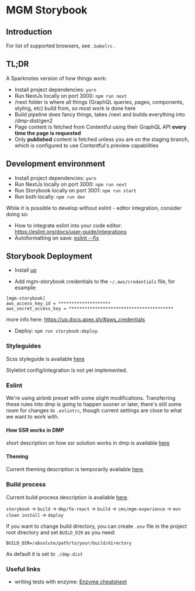 # MGM Storybook

## Introduction

For list of supported browsers, see `.babelrc` .

## TL;DR
A Sparknotes version of how things work:
- Install project dependencies: `yarn`
- Run NextJs locally on port 3000: `npm run next`
- /next folder is where all things (GraphQL queries, pages, components, styling, etc) build from, so most work is done here
- Build pipeline does fancy things, takes /next and builds everything into /dmp-dist/gen2
- Page content is fetched from Contentful using their GraphQL API **every time the page is requested**
- Only **published** content is fetched unless you are on the staging branch, which is configured to use Contentful's preview capabilities

## Development environment

- Install project dependencies: `yarn`
- Run NextJs locally on port 3000: `npm run next`
- Run Storybook locally on port 3001: `npm run start`
- Run both locally: `npm run dev`

While it is possible to develop without eslint - editor integration, consider doing so:

- How to integrate eslint into your code editor: https://eslint.org/docs/user-guide/integrations
- Autoformatting on save: [eslint --fix](https://medium.com/@netczuk/even-faster-code-formatting-using-eslint-22b80d061461)

## Storybook Deployment

- Install [up](https://github.com/apex/up)

-  Add mgm-storybook credentials to the `~/.aws/credentials` file, for example:

```
[mgm-storybook]
aws_access_key_id = ********************
aws_secret_access_key = ****************************************
```

more info here: https://up.docs.apex.sh/#aws_credentials

- Deploy: `npm run storybook:deploy`.

### Styleguides

Scss styleguide is available [here](docs/SCSS-STYLEGUIDE.md)

Stylelint config/integration is not yet implemented.

### Eslint

We're using airbnb preset with some slight modifications. Transferring these rules into dmp is going to happen sooner or later, there's still some room for changes to `.eslintrc`, though current settings are close to what we want to work with.

#### How SSR works in DMP

short description on how ssr solution works in dmp is available [here](docs/DMP-SSR.md)

#### Theming

Current theming description is temporarily available [here](https://hackmd.io/V1fHqfTzRwuw6CZwk1j7Vg).

### Build process

Current build process description is available [here](docs/Build.md).

`storybook` -> `build` -> `dmp/fe-react` -> `build` -> `cms/mgm-experience` -> `mvn clean install` -> `deploy`

If you want to change build directory, you can create `.env` file in the project root directory and set `BUILD_DIR` as you need:

`BUILD_DIR=/absolute/path/to/your/build/directory`

As default it is set to `./dmp-dist`

### Useful links

- writing tests with enzyme: [Enzyme cheatsheet](https://devhints.io/enzyme)

